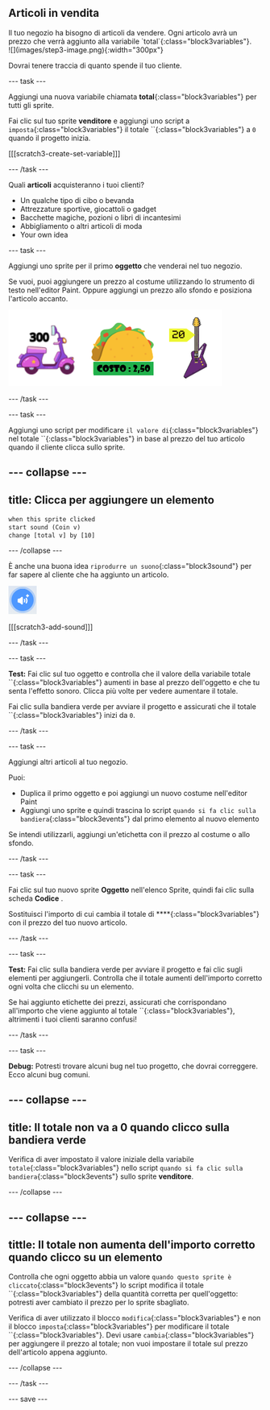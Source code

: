 ## Articoli in vendita

<div style="display: flex; flex-wrap: wrap">
<div style="flex-basis: 200px; flex-grow: 1; margin-right: 15px;">
Il tuo negozio ha bisogno di articoli da vendere. Ogni articolo avrà un prezzo che verrà aggiunto alla variabile `total`{:class="block3variables"}.
</div>
<div>
![](images/step3-image.png){:width="300px"}
</div>
</div>

Dovrai tenere traccia di quanto spende il tuo cliente.

--- task ---

Aggiungi una nuova variabile chiamata **total**{:class="block3variables"} per tutti gli sprite.

Fai clic sul tuo sprite **venditore** e aggiungi uno script a `imposta`{:class="block3variables"} il totale ``{:class="block3variables"} a `0` quando il progetto inizia.

[[[scratch3-create-set-variable]]]

--- /task ---

Quali **articoli** acquisteranno i tuoi clienti?
+ Un qualche tipo di cibo o bevanda
+ Attrezzature sportive, giocattoli o gadget
+ Bacchette magiche, pozioni o libri di incantesimi
+ Abbigliamento o altri articoli di moda
+ Your own idea

--- task ---

Aggiungi uno sprite per il primo **oggetto** che venderai nel tuo negozio.

Se vuoi, puoi aggiungere un prezzo al costume utilizzando lo strumento di testo nell'editor Paint. Oppure aggiungi un prezzo allo sfondo e posiziona l'articolo accanto.

![Esempi di elementi con importi scritti accanto.](images/item-amounts.png)

--- /task ---

--- task ---

Aggiungi uno script per modificare `il valore di`{:class="block3variables"} nel totale ``{:class="block3variables"} in base al prezzo del tuo articolo quando il cliente clicca sullo sprite.

--- collapse ---
---
title: Clicca per aggiungere un elemento
---

```blocks3
when this sprite clicked
start sound (Coin v)
change [total v] by [10]
```

--- /collapse ---

È anche una buona idea `riprodurre un suono`{:class="block3sound"} per far sapere al cliente che ha aggiunto un articolo.

![L'icona Aggiungi un Suono](images/add-sound.png)

[[[scratch3-add-sound]]]

--- /task ---

--- task ---

**Test:** Fai clic sul tuo oggetto e controlla che il valore della variabile totale ``{:class="block3variables"} aumenti in base al prezzo dell'oggetto e che tu senta l'effetto sonoro. Clicca più volte per vedere aumentare il totale.

Fai clic sulla bandiera verde per avviare il progetto e assicurati che il totale ``{:class="block3variables"} inizi da `0`.

--- /task ---

--- task ---

Aggiungi altri articoli al tuo negozio.

Puoi:
+ Duplica il primo oggetto e poi aggiungi un nuovo costume nell'editor Paint
+ Aggiungi uno sprite e quindi trascina lo script `quando si fa clic sulla bandiera`{:class="block3events"} dal primo elemento al nuovo elemento

Se intendi utilizzarli, aggiungi un'etichetta con il prezzo al costume o allo sfondo.

--- /task ---

--- task ---

Fai clic sul tuo nuovo sprite **Oggetto** nell'elenco Sprite, quindi fai clic sulla scheda **Codice** .

Sostituisci l'importo di cui cambia il totale di ****{:class="block3variables"} con il prezzo del tuo nuovo articolo.

--- /task ---

--- task ---

**Test:** Fai clic sulla bandiera verde per avviare il progetto e fai clic sugli elementi per aggiungerli. Controlla che il totale aumenti dell'importo corretto ogni volta che clicchi su un elemento.

Se hai aggiunto etichette dei prezzi, assicurati che corrispondano all'importo che viene aggiunto al totale ``{:class="block3variables"}, altrimenti i tuoi clienti saranno confusi!

--- /task ---

--- task ---

**Debug:** Potresti trovare alcuni bug nel tuo progetto, che dovrai correggere. Ecco alcuni bug comuni.

--- collapse ---
---
title: Il totale non va a 0 quando clicco sulla bandiera verde
---

Verifica di aver impostato il valore iniziale della variabile `totale`{:class="block3variables"} nello script `quando si fa clic sulla bandiera`{:class="block3events"} sullo sprite **venditore**.

--- /collapse ---

--- collapse ---
---
tittle: Il totale non aumenta dell'importo corretto quando clicco su un elemento
---

Controlla che ogni oggetto abbia un valore `quando questo sprite è cliccato`{:class="block3events"} lo script modifica il totale ``{:class="block3variables"} della quantità corretta per quell'oggetto: potresti aver cambiato il prezzo per lo sprite sbagliato.

Verifica di aver utilizzato il blocco `modifica`{:class="block3variables"} e non il blocco `imposta`{:class="block3variables"} per modificare il totale ``{:class="block3variables"}. Devi usare `cambia`{:class="block3variables"} per aggiungere il prezzo al totale; non vuoi impostare il totale sul prezzo dell'articolo appena aggiunto.

--- /collapse ---

--- /task ---

--- save ---
